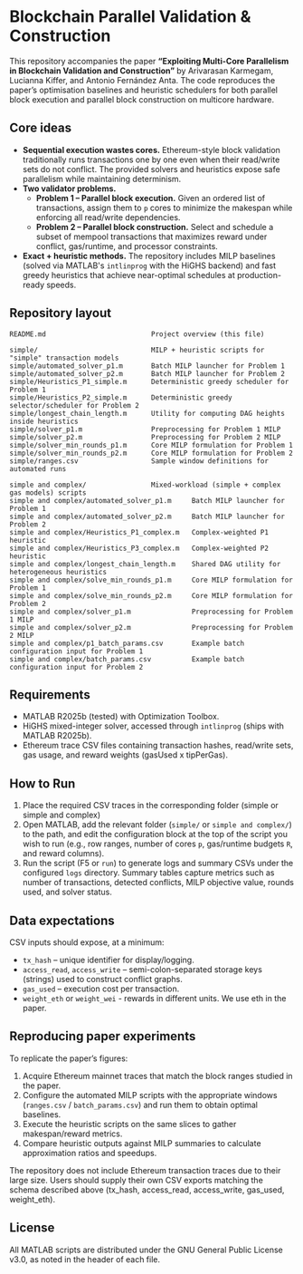 # Blockchain Parallel Validation & Construction

This repository accompanies the paper **“Exploiting Multi-Core Parallelism in Blockchain Validation and Construction”** by Arivarasan Karmegam, Lucianna Kiffer, and Antonio Fernández Anta. The code reproduces the paper’s optimisation baselines  and heuristic schedulers for both parallel block execution and parallel block construction on multicore hardware.

## Core ideas

- **Sequential execution wastes cores.** Ethereum-style block validation traditionally runs transactions one by one even when their read/write sets do not conflict. The provided solvers and heuristics expose safe parallelism while maintaining determinism.
- **Two validator problems.**
  - **Problem 1 – Parallel block execution.** Given an ordered list of transactions, assign them to `p` cores to minimize the makespan while enforcing all read/write dependencies.
  - **Problem 2 – Parallel block construction.** Select and schedule a subset of mempool transactions that maximizes reward under conflict, gas/runtime, and processor constraints.
- **Exact + heuristic methods.** The repository includes MILP baselines (solved via MATLAB's `intlinprog` with the HiGHS backend) and fast greedy heuristics that achieve near-optimal schedules at production-ready speeds.

## Repository layout

```
README.md                          Project overview (this file)

simple/                            MILP + heuristic scripts for "simple" transaction models
simple/automated_solver_p1.m       Batch MILP launcher for Problem 1
simple/automated_solver_p2.m       Batch MILP launcher for Problem 2
simple/Heuristics_P1_simple.m      Deterministic greedy scheduler for Problem 1
simple/Heuristics_P2_simple.m      Deterministic greedy selector/scheduler for Problem 2
simple/longest_chain_length.m      Utility for computing DAG heights inside heuristics
simple/solver_p1.m                 Preprocessing for Problem 1 MILP
simple/solver_p2.m                 Preprocessing for Problem 2 MILP
simple/solver_min_rounds_p1.m      Core MILP formulation for Problem 1
simple/solver_min_rounds_p2.m      Core MILP formulation for Problem 2
simple/ranges.csv                  Sample window definitions for automated runs

simple and complex/                Mixed-workload (simple + complex gas models) scripts
simple and complex/automated_solver_p1.m     Batch MILP launcher for Problem 1
simple and complex/automated_solver_p2.m     Batch MILP launcher for Problem 2
simple and complex/Heuristics_P1_complex.m   Complex-weighted P1 heuristic
simple and complex/Heuristics_P3_complex.m   Complex-weighted P2 heuristic
simple and complex/longest_chain_length.m    Shared DAG utility for heterogeneous heuristics
simple and complex/solve_min_rounds_p1.m     Core MILP formulation for Problem 1
simple and complex/solve_min_rounds_p2.m     Core MILP formulation for Problem 2
simple and complex/solver_p1.m               Preprocessing for Problem 1 MILP
simple and complex/solver_p2.m               Preprocessing for Problem 2 MILP
simple and complex/p1_batch_params.csv       Example batch configuration input for Problem 1
simple and complex/batch_params.csv          Example batch configuration input for Problem 2
```

## Requirements

- MATLAB R2025b (tested) with Optimization Toolbox.
- HiGHS mixed-integer solver, accessed through `intlinprog` (ships with MATLAB R2025b).
- Ethereum trace CSV files containing transaction hashes, read/write sets, gas usage, and reward weights (gasUsed x tipPerGas).

## How to Run

1. Place the required CSV traces in the corresponding folder (simple or simple and complex)
2. Open MATLAB, add the relevant folder (`simple/` or `simple and complex/`) to the path, and edit the configuration block at the top of the script you wish to run (e.g., row ranges, number of cores `p`, gas/runtime budgets `R`, and reward columns).
3. Run the script (F5 or `run`) to generate logs and summary CSVs under the configured `logs` directory. Summary tables capture metrics such as number of transactions, detected conflicts, MILP objective value, rounds used, and solver status.

## Data expectations

CSV inputs should expose, at a minimum:

- `tx_hash` – unique identifier for display/logging.
- `access_read`, `access_write` – semi-colon-separated storage keys (strings) used to construct conflict graphs.
- `gas_used` – execution cost per transaction.
- `weight_eth` or `weight_wei` - rewards in different units. We use eth in the paper.

## Reproducing paper experiments

To replicate the paper’s figures:

1. Acquire Ethereum mainnet traces that match the block ranges studied in the paper.
2. Configure the automated MILP scripts with the appropriate windows (`ranges.csv` / `batch_params.csv`) and run them to obtain optimal baselines.
3. Execute the heuristic scripts on the same slices to gather makespan/reward metrics.
4. Compare heuristic outputs against MILP summaries to calculate approximation ratios and speedups.

The repository does not include Ethereum transaction traces due to their large size.
Users should supply their own CSV exports matching the schema described above (tx_hash, access_read, access_write, gas_used, weight_eth).

## License

All MATLAB scripts are distributed under the GNU General Public License v3.0, as noted in the header of each file.
